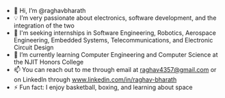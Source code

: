 - 👋 Hi, I’m @raghavbharath
- 💡 I’m very passionate about electronics, software development, and the integration of the two
- 👀 I'm seeking internships in Software Engineering, Robotics, Aerospace Engineering, Embedded Systems, Telecommunications, and Electronic Circuit Design
- 📡 I’m currently learning Computer Engineering and Computer Science at the NJIT Honors College
- 📫 You can reach out to me through email at raghav4357@gmail.com or on LinkedIn through www.linkedin.com/in/raghav-bharath
- ⚡ Fun fact: I enjoy basketball, boxing, and learning about space

<!---
raghavbharath/raghavbharath is a ✨ special ✨ repository because its `README.md` (this file) appears on your GitHub profile.
You can click the Preview link to take a look at your changes.
--->
